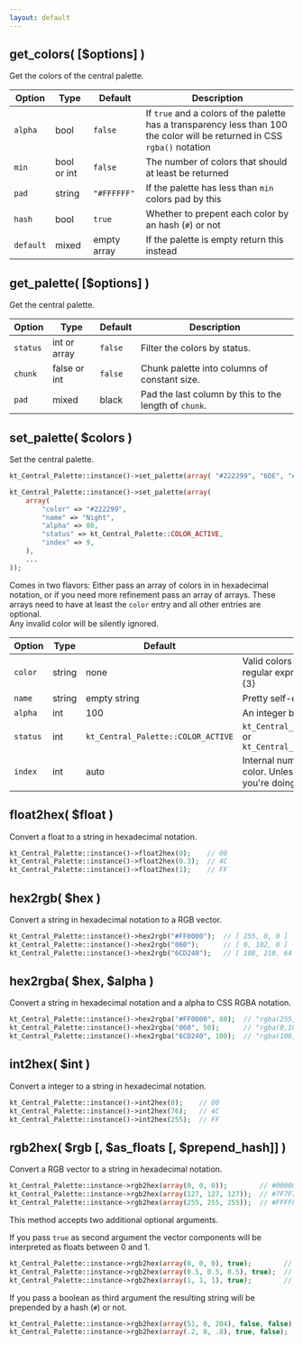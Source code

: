 ```yaml
---
layout: default
---
```


## get_colors( [$options] )

Get the colors of the central palette.

Option | Type | Default | Description
------ | ---- | ------- | -----------
`alpha` | bool | `false` | If `true` and a colors of the palette has a transparency less than 100 the color will be returned in CSS `rgba()` notation
`min` | bool or int | `false` | The number of colors that should at least be returned
`pad` | string | `"#FFFFFF"` | If the palette has less than `min` colors pad by this
`hash` | bool | `true` | Whether to prepent each color by an hash (`#`) or not
`default` | mixed | empty array | If the palette is empty return this instead

## get_palette( [$options] )

Get the central palette.

Option | Type | Default | Description
------ | ---- | ------- | -----------
`status` | int or array | `false` | Filter the colors by status.
`chunk` | false or int | `false` | Chunk palette into columns of constant size.
`pad` | mixed | black | Pad the last column by this to the length of `chunk`.

## set_palette( $colors )

Set the central palette.

```php
kt_Central_Palette::instance()->set_palette(array( "#222299", "6DE", "#777" ... ));

kt_Central_Palette::instance()->set_palette(array(
    array(
        "color" => "#222299",
        "name" => "Night",
        "alpha" => 80,
        "status" => kt_Central_Palette::COLOR_ACTIVE,
        "index" => 9,
    ),
    ...
));
```

Comes in two flavors: Either pass an array of colors in in hexadecimal notation, or if you need more refinement pass an array of arrays. These arrays need to have at least the `color` entry and all other entries are optional.  
Any invalid color will be silently ignored.

Option | Type | Default | Description
------ | ---- | ------- | -----------
`color` | string | none | Valid colors are defined by the regular expression `#?{[0-9a-fA-F]{3}|[0-9a-fA-F]{6}}`
`name` | string | empty string | Pretty self-explanatory
`alpha` | int | 100 | An integer between 0 and 100
`status` | int | `kt_Central_Palette::COLOR_ACTIVE` | `kt_Central_Palette::COLOR_ACTIVE` or `kt_Central_Palette::COLOR_INACTIVE`
`index` | int | auto | Internal number assigned to each color. Unless you really know what you're doing just ignore it.

## float2hex( $float )

Convert a float to a string in hexadecimal notation.

```php
kt_Central_Palette::instance()->float2hex(0);    // 00
kt_Central_Palette::instance()->float2hex(0.3);  // 4C
kt_Central_Palette::instance()->float2hex(1);    // FF
```

## hex2rgb( $hex )

Convert a string in hexadecimal notation to a RGB vector.

```php
kt_Central_Palette::instance()->hex2rgb("#FF0000");  // [ 255, 0, 0 ]
kt_Central_Palette::instance()->hex2rgb("060");      // [ 0, 102, 0 ]
kt_Central_Palette::instance()->hex2rgb("6CD240");   // [ 108, 210, 64 ]
```

## hex2rgba( $hex, $alpha )

Convert a string in hexadecimal notation and a alpha to CSS RGBA notation.

```php
kt_Central_Palette::instance()->hex2rgba("#FF0000", 80);  // "rgba(255,0,0,0.8)"
kt_Central_Palette::instance()->hex2rgba("060", 50);      // "rgba(0,102,0,0.5)"
kt_Central_Palette::instance()->hex2rgba("6CD240", 100);  // "rgba(108,210,64,1)"
```

## int2hex( $int )

Convert a integer to a string in hexadecimal notation.

```php
kt_Central_Palette::instance()->int2hex(0);    // 00
kt_Central_Palette::instance()->int2hex(76);   // 4C
kt_Central_Palette::instance()->int2hex(255);  // FF
```

## rgb2hex( $rgb [, $as_floats [, $prepend_hash]] )

Convert a RGB vector to a string in hexadecimal notation.

```php
kt_Central_Palette::instance->rgb2hex(array(0, 0, 0));        // #000000
kt_Central_Palette::instance->rgb2hex(array(127, 127, 127));  // #7F7F7F
kt_Central_Palette::instance->rgb2hex(array(255, 255, 255));  // #FFFFFF
```

This method accepts two additional optional arguments.

If you pass `true` as second argument the vector components will be interpreted as floats between 0 and 1.

```php
kt_Central_Palette::instance->rgb2hex(array(0, 0, 0), true);        // #000000
kt_Central_Palette::instance->rgb2hex(array(0.5, 0.5, 0.5), true);  // #7F7F7F
kt_Central_Palette::instance->rgb2hex(array(1, 1, 1), true);        // #FFFFFF
```

If you pass a boolean as third argument the resulting string will be prepended by a hash (`#`) or not.

```php
kt_Central_Palette::instance->rgb2hex(array(51, 0, 204), false, false);  // 3300CC
kt_Central_Palette::instance->rgb2hex(array(.2, 0, .8), true, false);    // 3300CC
```
